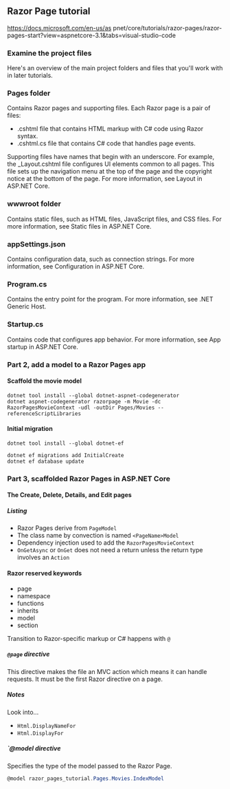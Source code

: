 ## Razor Page tutorial

https://docs.microsoft.com/en-us/as pnet/core/tutorials/razor-pages/razor-pages-start?view=aspnetcore-3.1&tabs=visual-studio-code

### Examine the project files
Here's an overview of the main project folders and files that you'll work with in later tutorials.

### Pages folder
Contains Razor pages and supporting files. Each Razor page is a pair of files:

- .cshtml file that contains HTML markup with C# code using Razor syntax.
- .cshtml.cs file that contains C# code that handles page events.

Supporting files have names that begin with an underscore. For example, the _Layout.cshtml file configures UI elements 
common to all pages. This file sets up the navigation menu at the top of the page and the copyright notice at the
 bottom of the page. For more information, see Layout in ASP.NET Core.

### wwwroot folder
Contains static files, such as HTML files, JavaScript files, and CSS files. For more information, see Static files in ASP.NET Core.

### appSettings.json
Contains configuration data, such as connection strings. For more information, see Configuration in ASP.NET Core.

### Program.cs
Contains the entry point for the program. For more information, see .NET Generic Host.

### Startup.cs
Contains code that configures app behavior. For more information, see App startup in ASP.NET Core.

### Part 2, add a model to a Razor Pages app

#### Scaffold the movie model

```shell
dotnet tool install --global dotnet-aspnet-codegenerator
dotnet aspnet-codegenerator razorpage -m Movie -dc RazorPagesMovieContext -udl -outDir Pages/Movies --referenceScriptLibraries
```

#### Initial migration

```shell
dotnet tool install --global dotnet-ef

dotnet ef migrations add InitialCreate
dotnet ef database update
```

### Part 3, scaffolded Razor Pages in ASP.NET Core

#### The Create, Delete, Details, and Edit pages


##### Listing

- Razor Pages derive from `PageModel`
- The class name by convection is named `<PageName>Model`
- Dependency injection used to add the `RazorPagesMovieContext`
- `OnGetAsync` or `OnGet` does not need a return unless the return type involves an `Action`

#### Razor reserved keywords

- page
- namespace
- functions
- inherits
- model
- section

Transition to Razor-specific markup or C# happens with `@`

##### `@page` directive

This directive makes the file an MVC action which means it can handle requests.  It must be the first Razor directive on a page.

##### Notes

Look into...

- `Html.DisplayNameFor`
- `Html.DisplayFor`

##### `@model directive

Specifies the type of the model passed to the Razor Page.

```cs
@model razor_pages_tutorial.Pages.Movies.IndexModel
```